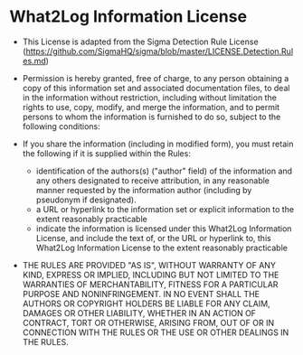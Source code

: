 # What2Log Information License

* This License is adapted from the Sigma Detection Rule License
(https://github.com/SigmaHQ/sigma/blob/master/LICENSE.Detection.Rules.md)

* Permission is hereby granted, free of charge, to any person obtaining a copy of this information set and associated documentation files, to deal in the information without restriction, including without limitation the rights to use, copy, modify, and merge the information, and to permit persons to whom the information is furnished to do so, subject to the following conditions:

* If you share the information (including in modified form), you must retain the following if it is supplied within the Rules:
  - identification of the authors(s) ("author" field) of the information and any others  designated to receive attribution, in any reasonable manner requested by the information author (including by pseudonym if designated).
  - a URL or hyperlink to the information set or explicit information to the extent reasonably practicable
  - indicate the information is licensed under this What2Log Information License, and include the text of, or the URL or hyperlink to, this What2Log Information License to the extent reasonably practicable

* THE RULES ARE PROVIDED "AS IS", WITHOUT WARRANTY OF ANY KIND, EXPRESS OR IMPLIED, INCLUDING BUT NOT LIMITED TO THE WARRANTIES OF MERCHANTABILITY, FITNESS FOR A PARTICULAR PURPOSE AND NONINFRINGEMENT. IN NO EVENT SHALL THE AUTHORS OR COPYRIGHT HOLDERS BE LIABLE FOR ANY CLAIM, DAMAGES OR OTHER LIABILITY, WHETHER IN AN ACTION OF CONTRACT, TORT OR OTHERWISE, ARISING FROM, OUT OF OR IN CONNECTION WITH THE RULES OR THE USE OR OTHER DEALINGS IN THE RULES.
